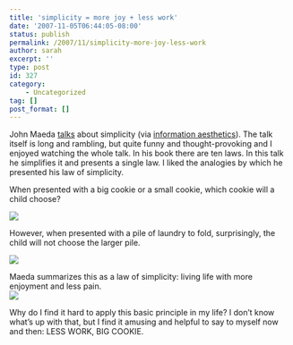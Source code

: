 ```yaml
---
title: 'simplicity = more joy + less work'
date: '2007-11-05T06:44:05-08:00'
status: publish
permalink: /2007/11/simplicity-more-joy-less-work
author: sarah
excerpt: ''
type: post
id: 327
category:
    - Uncategorized
tag: []
post_format: []
---
```

John Maeda [talks](http://www.ted.com/index.php/talks/view/id/172/) about simplicity (via [information aesthetics](http://infosthetics.com/archives/2007/09/john_maeda_simplicity_patterns.html)). The talk itself is long and rambling, but quite funny and thought-provoking and I enjoyed watching the whole talk. In his book there are ten laws. In this talk he simplifies it and presents a single law. I liked the analogies by which he presented his law of simplicity.

When presented with a big cookie or a small cookie, which cookie will a child choose?

![](https://www.ultrasaurus.com/images/blog/simplicity-maeda/which-cookie.png)

However, when presented with a pile of laundry to fold, surprisingly, the child will not choose the larger pile.

![](https://www.ultrasaurus.com/images/blog/simplicity-maeda/cookie-vs-laundry.png)

Maeda summarizes this as a law of simplicity: living life with more enjoyment and less pain.  
![](https://www.ultrasaurus.com/images/blog/simplicity-maeda/law-of-simplicity.png)

Why do I find it hard to apply this basic principle in my life? I don’t know what’s up with that, but I find it amusing and helpful to say to myself now and then: LESS WORK, BIG COOKIE.